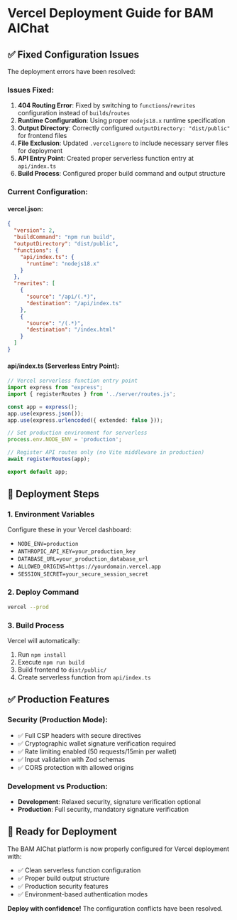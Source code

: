 # Vercel Deployment Guide for BAM AIChat

## ✅ Fixed Configuration Issues

The deployment errors have been resolved:

### **Issues Fixed:**
1. **404 Routing Error**: Fixed by switching to `functions`/`rewrites` configuration instead of `builds`/`routes`
2. **Runtime Configuration**: Using proper `nodejs18.x` runtime specification
3. **Output Directory**: Correctly configured `outputDirectory: "dist/public"` for frontend files
4. **File Exclusion**: Updated `.vercelignore` to include necessary server files for deployment
5. **API Entry Point**: Created proper serverless function entry at `api/index.ts`
6. **Build Process**: Configured proper build command and output structure

### **Current Configuration:**

#### **vercel.json:**
```json
{
  "version": 2,
  "buildCommand": "npm run build",
  "outputDirectory": "dist/public",
  "functions": {
    "api/index.ts": {
      "runtime": "nodejs18.x"
    }
  },
  "rewrites": [
    {
      "source": "/api/(.*)",
      "destination": "/api/index.ts"
    },
    {
      "source": "/(.*)",
      "destination": "/index.html"
    }
  ]
}
```

#### **api/index.ts (Serverless Entry Point):**
```typescript
// Vercel serverless function entry point
import express from "express";
import { registerRoutes } from '../server/routes.js';

const app = express();
app.use(express.json());
app.use(express.urlencoded({ extended: false }));

// Set production environment for serverless
process.env.NODE_ENV = 'production';

// Register API routes only (no Vite middleware in production)
await registerRoutes(app);

export default app;
```

## 🚀 Deployment Steps

### **1. Environment Variables**
Configure these in your Vercel dashboard:

- `NODE_ENV=production`
- `ANTHROPIC_API_KEY=your_production_key`
- `DATABASE_URL=your_production_database_url`
- `ALLOWED_ORIGINS=https://yourdomain.vercel.app`
- `SESSION_SECRET=your_secure_session_secret`

### **2. Deploy Command**
```bash
vercel --prod
```

### **3. Build Process**
Vercel will automatically:
1. Run `npm install`
2. Execute `npm run build` 
3. Build frontend to `dist/public/`
4. Create serverless function from `api/index.ts`

## ✅ Production Features

### **Security (Production Mode):**
- ✅ Full CSP headers with secure directives
- ✅ Cryptographic wallet signature verification required
- ✅ Rate limiting enabled (50 requests/15min per wallet)
- ✅ Input validation with Zod schemas
- ✅ CORS protection with allowed origins

### **Development vs Production:**
- **Development**: Relaxed security, signature verification optional
- **Production**: Full security, mandatory signature verification

## 🎯 Ready for Deployment

The BAM AIChat platform is now properly configured for Vercel deployment with:
- ✅ Clean serverless function configuration
- ✅ Proper build output structure  
- ✅ Production security features
- ✅ Environment-based authentication modes

**Deploy with confidence!** The configuration conflicts have been resolved.
